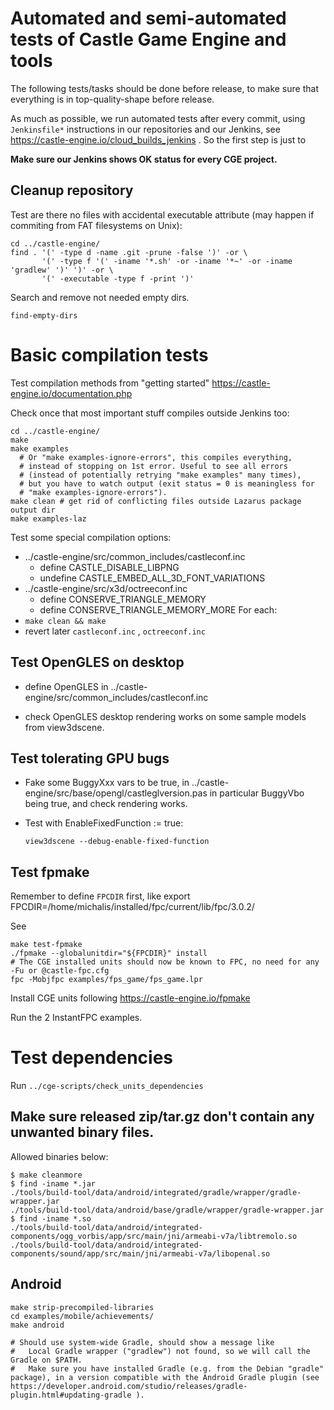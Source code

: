 # Automated and semi-automated tests of Castle Game Engine and tools

The following tests/tasks should be done before release,
to make sure that everything is in top-quality-shape before release.

As much as possible, we run automated tests after every commit,
using `Jenkinsfile*` instructions in our repositories and our Jenkins,
see https://castle-engine.io/cloud_builds_jenkins .
So the first step is just to

**Make sure our Jenkins shows OK status for every CGE project.**

## Cleanup repository

Test are there no files with accidental executable attribute
(may happen if commiting from FAT filesystems on Unix):

```
cd ../castle-engine/
find . '(' -type d -name .git -prune -false ')' -or \
       '(' -type f '(' -iname '*.sh' -or -iname '*~' -or -iname 'gradlew' ')' ')' -or \
       '(' -executable -type f -print ')'
```

Search and remove not needed empty dirs.

```
find-empty-dirs
```

# Basic compilation tests

Test compilation methods from "getting started"
https://castle-engine.io/documentation.php

Check once that most important stuff compiles outside Jenkins too:

```
cd ../castle-engine/
make
make examples
  # Or "make examples-ignore-errors", this compiles everything,
  # instead of stopping on 1st error. Useful to see all errors
  # (instead of potentially retrying "make examples" many times),
  # but you have to watch output (exit status = 0 is meaningless for
  # "make examples-ignore-errors").
make clean # get rid of conflicting files outside Lazarus package output dir
make examples-laz
```

Test some special compilation options:
- ../castle-engine/src/common_includes/castleconf.inc
    - define CASTLE_DISABLE_LIBPNG
    - undefine CASTLE_EMBED_ALL_3D_FONT_VARIATIONS
- ../castle-engine/src/x3d/octreeconf.inc
    - define CONSERVE_TRIANGLE_MEMORY
    - define CONSERVE_TRIANGLE_MEMORY_MORE
For each:
- `make clean && make`
- revert later `castleconf.inc` , `octreeconf.inc`

## Test OpenGLES on desktop

- define OpenGLES in ../castle-engine/src/common_includes/castleconf.inc

- check OpenGLES desktop rendering works on some sample models from view3dscene.

## Test tolerating GPU bugs

- Fake some BuggyXxx vars to be true,
   in ../castle-engine/src/base/opengl/castleglversion.pas
   in particular BuggyVbo being true,
   and check rendering works.

- Test with EnableFixedFunction := true:

    ```
    view3dscene --debug-enable-fixed-function
    ```

## Test fpmake

Remember to define `FPCDIR` first, like export FPCDIR=/home/michalis/installed/fpc/current/lib/fpc/3.0.2/

See

```
make test-fpmake
./fpmake --globalunitdir="${FPCDIR}" install
# The CGE installed units should now be known to FPC, no need for any -Fu or @castle-fpc.cfg
fpc -Mobjfpc examples/fps_game/fps_game.lpr
```

Install CGE units following https://castle-engine.io/fpmake

Run the 2 InstantFPC examples.

# Test dependencies

Run `../cge-scripts/check_units_dependencies`

## Make sure released zip/tar.gz don't contain any unwanted binary files.

Allowed binaries below:

```
$ make cleanmore
$ find -iname *.jar
./tools/build-tool/data/android/integrated/gradle/wrapper/gradle-wrapper.jar
./tools/build-tool/data/android/base/gradle/wrapper/gradle-wrapper.jar
$ find -iname *.so
./tools/build-tool/data/android/integrated-components/ogg_vorbis/app/src/main/jni/armeabi-v7a/libtremolo.so
./tools/build-tool/data/android/integrated-components/sound/app/src/main/jni/armeabi-v7a/libopenal.so
```

## Android

```
make strip-precompiled-libraries
cd examples/mobile/achievements/
make android

# Should use system-wide Gradle, should show a message like
#   Local Gradle wrapper ("gradlew") not found, so we will call the Gradle on $PATH.
#   Make sure you have installed Gradle (e.g. from the Debian "gradle" package), in a version compatible with the Android Gradle plugin (see https://developer.android.com/studio/releases/gradle-plugin.html#updating-gradle ).
```
